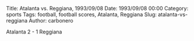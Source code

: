 Title: Atalanta vs. Reggiana, 1993/09/08
Date: 1993/09/08 00:00
Category: sports
Tags: football, football scores, Atalanta, Reggiana
Slug: atalanta-vs-reggiana
Author: carbonero


Atalanta 2 - 1 Reggiana
